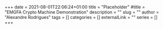 +++ 
date = 2021-08-01T22:06:24+01:00
title = "Placeholder"
#title = "EMGFA Crypto Machine Demonstration"
description = ""
slug = ""
author = "Alexandre Rodrigues"
tags = []
categories = []
externalLink = ""
series = []
+++
